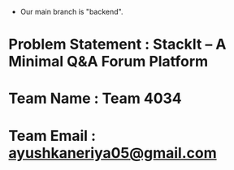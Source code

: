 * Our main branch is  "backend".

# Problem Statement : StackIt – A Minimal Q&A Forum Platform
# Team Name : Team 4034 
# Team Email : ayushkaneriya05@gmail.com 
